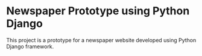# Newspaper Prototype using Python Django

This project is a prototype for a newspaper website developed using Python Django framework.
